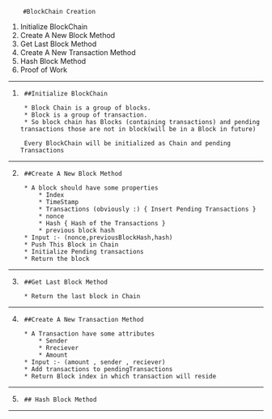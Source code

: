 		#BlockChain Creation

1) Initialize BlockChain
2) Create A New Block Method
3) Get Last Block Method
4) Create A New Transaction Method
5) Hash Block Method
6) Proof of Work
_____________________________________________



1) 		##Initialize BlockChain

		* Block Chain is a group of blocks.
		* Block is a group of transaction.
		* So block chain has Blocks (containing transactions) and pending transactions those are not in block(will be in a Block in future)
		
		Every BlockChain will be initialized as Chain and pending Transactions

---------------------------------------------------------------------------

2) 		##Create A New Block Method

		* A block should have some properties
			* Index
			* TimeStamp
			* Transactions (obviously :) { Insert Pending Transactions }
			* nonce
			* Hash { Hash of the Transactions }
			* previous block hash
		* Input :- (nonce,previousBlockHash,hash)
		* Push This Block in Chain
		* Initialize Pending transactions
		* Return the block

----------------------------------------------------------------------------------


3) 		##Get Last Block Method

		* Return the last block in Chain

------------------------------------------------

4) 		##Create A New Transaction Method

		* A Transaction have some attributes
			* Sender
			* Rreciever
			* Amount
		* Input :- (amount , sender , reciever)
		* Add transactions to pendingTransactions
		* Return Block index in which transaction will reside
----------------------------------------------------

5) 		## Hash Block Method
------------------------------
